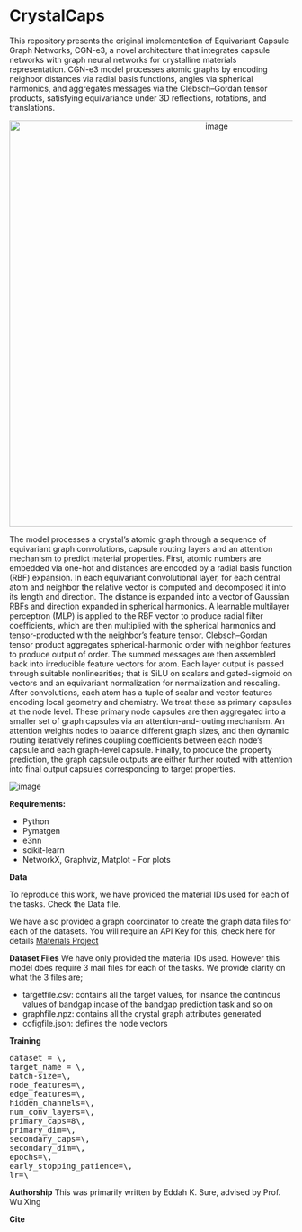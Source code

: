 # CrystalCaps
This repository presents the original implementetion of Equivariant Capsule Graph Networks, CGN-e3, a novel architecture that integrates capsule networks with graph neural networks for crystalline materials representation. CGN-e3 model processes atomic graphs by encoding neighbor distances via radial basis functions, angles via spherical harmonics, and aggregates messages via the Clebsch–Gordan tensor products, satisfying equivariance under 3D reflections, rotations, and translations. 
<p align="center">
<img width="722" alt="image" src="https://github.com/user-attachments/assets/950afe1c-5032-4790-90e0-fe73e1bb0a7f" />
</p>

The model processes a crystal’s atomic graph through a sequence of equivariant graph convolutions, capsule routing layers and an attention mechanism to predict material properties. First, atomic numbers are embedded via one-hot and distances are encoded by a radial basis function (RBF) expansion. In each equivariant convolutional layer, for each central atom and neighbor the relative vector is computed and decomposed it into its length and direction. The distance is expanded into a vector of Gaussian RBFs and direction expanded in spherical harmonics. A learnable multilayer perceptron (MLP) is applied to the RBF vector to produce radial filter coefficients, which are then multiplied with the spherical harmonics and tensor-producted with the neighbor’s feature tensor. Clebsch–Gordan tensor product aggregates spherical-harmonic order with neighbor features to produce output of order. The summed messages are then assembled back into irreducible feature vectors for atom. Each layer output is passed through suitable nonlinearities; that is SiLU on scalars and gated-sigmoid on vectors and an equivariant normalization for normalization and rescaling. After convolutions, each atom has a tuple of scalar and vector features encoding local geometry and chemistry. We treat these as primary capsules at the node level. These primary node capsules are then aggregated into a smaller set of graph capsules via an attention-and-routing mechanism. An attention weights nodes to balance different graph sizes, and then dynamic routing iteratively refines coupling coefficients between each node’s capsule and each graph-level capsule. Finally, to produce the property prediction, the graph capsule outputs are either further routed with attention into final output capsules corresponding to target properties.
<p align="center">
 
![image](https://github.com/user-attachments/assets/1e640baa-9392-4349-aae8-94e42869dba7)
</p>



**Requirements:**
- Python
- Pymatgen
- e3nn
- scikit-learn
- NetworkX, Graphviz, Matplot - For plots

**Data**

To reproduce this work, we have provided the material IDs used for each of the tasks. Check the Data file.

We have also provided a graph coordinator to create the graph data files for each of the datasets. You will require an API Key for this, check here for details [Materials Project](https://next-gen.materialsproject.org/)

**Dataset Files**
We have only provided the material IDs used. However this model does require 3 mail files for each of the tasks. We provide clarity on what the 3 files are;
- targetfile.csv: contains all the target values, for insance the continous values of bandgap incase of the bandgap prediction task and so on
- graphfile.npz: contains all the crystal graph attributes generated
- cofigfile.json: defines the node vectors

**Training**
<pre>dataset = \,
target_name = \,
batch-size=\,
node_features=\,
edge_features=\,
hidden_channels=\,
num_conv_layers=\,
primary_caps=8\,
primary_dim=\,
secondary_caps=\,
secondary_dim=\,
epochs=\,
early_stopping_patience=\,
lr=\ </pre>

**Authorship**
This was primarily written by Eddah K. Sure, advised by Prof. Wu Xing

**Cite**
        








